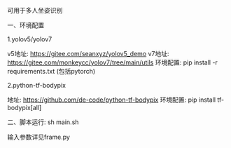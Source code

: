 可用于多人坐姿识别

一、环境配置

1.yolov5/yolov7

v5地址: https://gitee.com/seanxyz/yolov5_demo
v7地址: https://gitee.com/monkeycc/yolov7/tree/main/utils
环境配置: pip install -r requirements.txt (包括pytorch)

2.python-tf-bodypix

地址: https://github.com/de-code/python-tf-bodypix
环境配置: pip install tf-bodypix[all]

二、脚本运行:
sh main.sh

输入参数详见frame.py